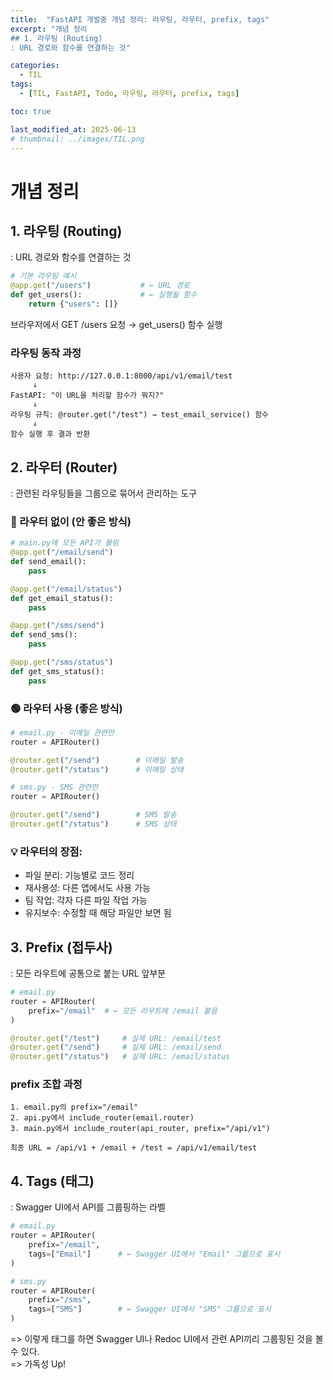 ```yaml
---
title:  "FastAPI 개발중 개념 정리: 라우팅, 라우터, prefix, tags"
excerpt: "개념 정리
## 1. 라우팅 (Routing)
: URL 경로와 함수를 연결하는 것"

categories:
  - TIL
tags:
  - [TIL, FastAPI, Todo, 라우팅, 라우터, prefix, tags]

toc: true

last_modified_at: 2025-06-13
# thumbnail: ../images/TIL.png
---
```


# 개념 정리
## 1. 라우팅 (Routing)
: URL 경로와 함수를 연결하는 것     
```py
# 기본 라우팅 예시
@app.get("/users")           # ← URL 경로
def get_users():             # ← 실행될 함수
    return {"users": []}
```

브라우저에서 GET /users 요청 → get_users() 함수 실행

### 라우팅 동작 과정
```
사용자 요청: http://127.0.0.1:8000/api/v1/email/test
     ↓
FastAPI: "이 URL을 처리할 함수가 뭐지?"
     ↓
라우팅 규칙: @router.get("/test") → test_email_service() 함수
     ↓
함수 실행 후 결과 반환
```

## 2. 라우터 (Router)
: 관련된 라우팅들을 그룹으로 묶어서 관리하는 도구


### 🔴 라우터 없이 (안 좋은 방식)
```py
# main.py에 모든 API가 몰림
@app.get("/email/send")
def send_email():
    pass

@app.get("/email/status")  
def get_email_status():
    pass

@app.get("/sms/send")
def send_sms():
    pass

@app.get("/sms/status")
def get_sms_status():
    pass
```

### 🟢 라우터 사용 (좋은 방식)
```py
# email.py - 이메일 관련만
router = APIRouter()

@router.get("/send")        # 이메일 발송
@router.get("/status")      # 이메일 상태

# sms.py - SMS 관련만  
router = APIRouter()

@router.get("/send")        # SMS 발송
@router.get("/status")      # SMS 상태
```

### 💡 라우터의 장점:
- 파일 분리: 기능별로 코드 정리
- 재사용성: 다른 앱에서도 사용 가능
- 팀 작업: 각자 다른 파일 작업 가능
- 유지보수: 수정할 때 해당 파일만 보면 됨

## 3. Prefix (접두사)
: 모든 라우트에 공통으로 붙는 URL 앞부분

```py
# email.py
router = APIRouter(
    prefix="/email"  # ← 모든 라우트에 /email 붙음
)

@router.get("/test")     # 실제 URL: /email/test
@router.get("/send")     # 실제 URL: /email/send  
@router.get("/status")   # 실제 URL: /email/status
```

### prefix 조합 과정
```
1. email.py의 prefix="/email"
2. api.py에서 include_router(email.router)  
3. main.py에서 include_router(api_router, prefix="/api/v1")

최종 URL = /api/v1 + /email + /test = /api/v1/email/test
```

## 4. Tags (태그)
: Swagger UI에서 API를 그룹핑하는 라벨

```py
# email.py
router = APIRouter(
    prefix="/email",
    tags=["Email"]      # ← Swagger UI에서 "Email" 그룹으로 표시
)

# sms.py  
router = APIRouter(
    prefix="/sms",
    tags=["SMS"]        # ← Swagger UI에서 "SMS" 그룹으로 표시
)
```

=> 이렇게 태그를 하면 Swagger UI나 Redoc UI에서 관련 API끼리 그룹핑된 것을 볼 수 있다.      
=> 가독성 Up!